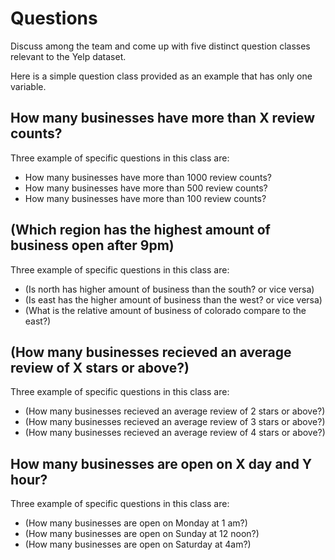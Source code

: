 # Questions

Discuss among the team and come up with five distinct question classes
relevant to the Yelp dataset.

Here is a simple question class provided as an example that has only one
variable.

## How many businesses have more than X review counts?
Three example of specific questions in this class are:
* How many businesses have more than 1000 review counts?
* How many businesses have more than 500 review counts?
* How many businesses have more than 100 review counts?

## (Which region has the highest amount of business open after 9pm)
Three example of specific questions in this class are:
* (Is north has higher amount of business than the south? or vice versa)
* (Is east has the higher amount of business than the west? or vice versa)
* (What is the relative amount of business of colorado compare to the east?)

## (How many businesses recieved an average review of X stars or above?)
Three example of specific questions in this class are:
* (How many businesses recieved an average review of 2 stars or above?)
* (How many businesses recieved an average review of 3 stars or above?)
* (How many businesses recieved an average review of 4 stars or above?)

## How many businesses are open on X day and Y hour?
Three example of specific questions in this class are:
* (How many businesses are open on Monday at 1 am?)
* (How many businesses are open on Sunday at 12 noon?)
* (How many businesses are open on Saturday at 4am?)
